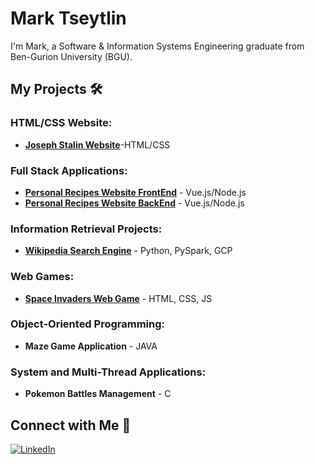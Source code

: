 # Mark Tseytlin

I'm Mark, a Software & Information Systems Engineering graduate from Ben-Gurion University (BGU).

## My Projects 🛠️
### HTML/CSS Website:
- [**Joseph Stalin Website**](https://github.com/TseytlinMark/HTML_CSS-Project)-HTML/CSS
### Full Stack Applications:
- [**Personal Recipes Website FrontEnd**](https://github.com/TseytlinMark/REST_API-Project-Recipes-FrontEnd) - Vue.js/Node.js
- [**Personal Recipes Website BackEnd**](https://github.com/TseytlinMark/REST_API-Project-Recipes-BackEnd) - Vue.js/Node.js

### Information Retrieval Projects:
- [**Wikipedia Search Engine**](https://github.com/TseytlinMark/Information_Retrieval_Engine) - Python, PySpark, GCP

### Web Games:
- [**Space Invaders Web Game**](https://github.com/TseytlinMark/JavaScript-Chicken-Invaders-Game) - HTML, CSS, JS

### Object-Oriented Programming:
- **Maze Game Application** - JAVA

### System and Multi-Thread Applications:
- **Pokemon Battles Management** - C

## Connect with Me 🤝
[![LinkedIn](https://img.shields.io/badge/LinkedIn-Mark%20Tseytlin-blue)](https://www.linkedin.com/in/mark-tseytlin/)


